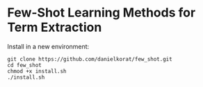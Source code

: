 # Few-Shot Learning Methods for Term Extraction

Install in a new environment:

```
git clone https://github.com/danielkorat/few_shot.git
cd few_shot
chmod +x install.sh
./install.sh
```
